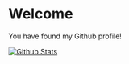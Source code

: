 # Welcome

You have found my Github profile!

[![Github Stats](https://github-readme-stats.vercel.app/api?username=rphillips&count_private=true&show_icons=true)](https://github.com/rphillips)
